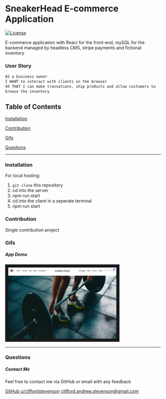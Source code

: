 # SneakerHead E-commerce Application
[![License](https://img.shields.io/badge/license-Other-orange)](https://opensource.org/licenses)

E-commerce application with React for the front-end, mySQL for the backend managed by headless CMS, stripe payments and fictional inventory

### User Story
```
AS a business owner
I WANT to interact with clients on the browser 
SO THAT I can make transations, ship products and allow customers to browse the inventory
```

## Table of Contents

[Installation](#installation)

[Contribution](#contribution)

[Gifs](#gifs)

[Questions](#questions)

----

<a name="installation"></a>
### Installation

For local hosting:

1. `git clone` this repository
2. cd into the server
3. npm run start
4. cd into the client in a seperate terminal
5. npm run start

<a name="contribution"></a>
### Contribution

Single contribution project 

<a name="gifs"></a>
### Gifs

##### App Demo

<a href="https://www.youtube.com/watch?v=R5s3weDsFPE" target="_blank">
  <img src="Screenshot_20230213_121253.png" alt="watch video" width=350 height=230 border=10 />
</a>

----

<a name="questions"></a>
### Questions
##### Contact Me

Feel free to contact me via GitHub or email with any feedback 

[GitHub u/cliffordstevenson](https://github.com/cliffordstevenson)
clifford.andrew.stevenson@gmail.com
